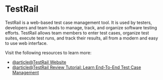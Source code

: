 # TestRail

TestRail is a web-based test case management tool. It is used by testers, developers and team leads to manage, track, and organize software testing efforts. TestRail allows team members to enter test cases, organize test suites, execute test runs, and track their results, all from a modern and easy to use web interface.

Visit the following resources to learn more:

- [@article@TestRail Website](https://www.gurock.com/testrail/)
- [@article@TestRail Review Tutorial: Learn End-To-End Test Case Management](https://www.softwaretestinghelp.com/testrail-tutorial/)
